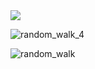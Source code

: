 

<img src="https://user-images.githubusercontent.com/100161430/156935226-f0b7114d-d93c-4f39-a0f3-82028f44bdcb.png">



![random_walk_4](https://user-images.githubusercontent.com/100161430/156936336-ebb2ad93-1870-4f18-96be-3870f2bf55a6.png)



![random_walk](https://user-images.githubusercontent.com/100161430/156936822-7e385a2c-5022-4078-88fb-7a2969ffa959.png)
